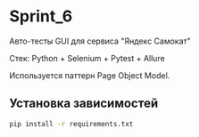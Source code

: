 # Sprint_6

Авто-тесты GUI для сервиса "Яндекс Самокат"

Стек: Python + Selenium + Pytest + Allure

Используется паттерн Page Object Model.

## Установка зависимостей

```bash
pip install -r requirements.txt

